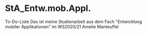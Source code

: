 # StA_Entw.mob.Appl.
To-Do-Liste
Das ist meine Studienarbeit aus dem Fach "Entwicklung mobiler Applikationen" im WS2020/21
Amelie Manteuffel 
